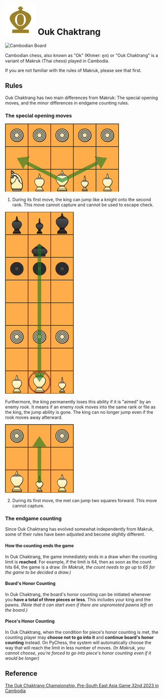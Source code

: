# ![Cambodian](https://github.com/gbtami/pychess-variants/blob/master/static/icons/cambodian.svg) Ouk Chaktrang

![Cambodian Board](https://github.com/gbtami/pychess-variants/blob/master/static/images/MakrukGuide/Makruk.png?raw=true)

Cambodian chess, also known as "Ok" (Khmer: អុក) or "Ouk Chaktrang" is a variant of Makruk (Thai chess) played in Cambodia.

If you are not familiar with the rules of Makruk, please see that first.

## Rules

Ouk Chaktrang has two main differences from Makruk: The special opening moves, and the minor differences in endgame counting rules.

### The special opening moves

![King's Jump](https://github.com/gbtami/pychess-variants/blob/master/static/images/OukGuide/kingleap.png)

1. During its first move, the king can jump like a knight onto the second rank. This move cannot capture and cannot be used to escape check.

![Rook's Aiming](https://github.com/gbtami/pychess-variants/blob/master/static/images/OukGuide/rookaim.png)

Furthermore, the king permanently loses this ability if it is "aimed" by an enemy rook. It means if an enemy rook moves into the same rank or file as the king, the jump ability is gone. The king can no longer jump even if the rook moves away afterward.

![Met's Jump](https://github.com/gbtami/pychess-variants/blob/master/static/images/OukGuide/metleap.png)

2. During its first move, the met can jump two squares forward. This move cannot capture.

### The endgame counting

Since Ouk Chaktrang has evolved somewhat independently from Makruk, some of their rules have been adjusted and become slightly different.

#### How the counting ends the game

In Ouk Chaktrang, the game immediately ends in a draw when the counting limit is **reached**. For example, if the limit is 64, then as soon as the count hits 64, the game is a draw. *(In Makruk, the count needs to go up to 65 for the game to be decided a draw.)*

#### Board's Honor Counting

In Ouk Chaktrang, the board's honor counting can be initiated whenever you **have a total of three pieces or less**. This includes your king and the pawns. *(Note that it can start even if there are unpromoted pawns left on the board.)*

#### Piece's Honor Counting

In Ouk Chaktrang, when the condition for piece's honor counting is met, the counting player may **choose not to go into it** and **continue board's honor counting** instead. On PyChess, the system will automatically choose the way that will reach the limit in less number of moves. *(In Makruk, you cannot choose, you're forced to go into piece's honor counting even if it would be longer)*

## Reference

[The Ouk Chaktrang Championship, Pre-South East Asia Game 32nd 2023 in Cambodia](https://docs.google.com/document/d/1adppJ66vonM27UYwC-KyldXl7oZ_5Pb0/edit?usp=sharing&ouid=116281580550740302191&rtpof=true&sd=true)
